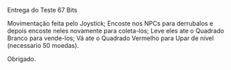 Entrega do Teste 67 Bits

Movimentação feita pelo Joystick;
Encoste nos NPCs para derrubalos e depois encoste neles novamente para coleta-los;
Leve eles ate o Quadrado Branco para vende-los;
Vá ate o Quadrado Vermelho para Upar de nível (necessario 50 moedas).

Obrigado.
